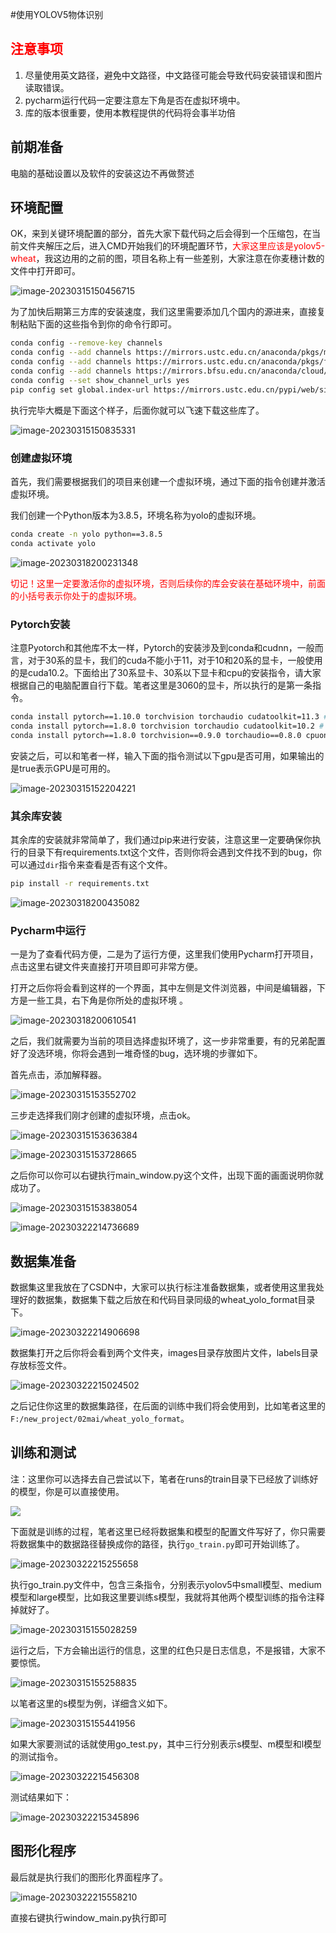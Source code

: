 #使用YOLOV5物体识别



## <font color='red'>注意事项</font>

1. 尽量使用英文路径，避免中文路径，中文路径可能会导致代码安装错误和图片读取错误。
2. pycharm运行代码一定要注意左下角是否在虚拟环境中。
3. 库的版本很重要，使用本教程提供的代码将会事半功倍


## 前期准备

电脑的基础设置以及软件的安装这边不再做赘述

## 环境配置

OK，来到关键环境配置的部分，首先大家下载代码之后会得到一个压缩包，在当前文件夹解压之后，进入CMD开始我们的环境配置环节，<font color='red'>大家这里应该是yolov5-wheat</font>，我这边用的之前的图，项目名称上有一些差别，大家注意在你麦穗计数的文件中打开即可。

![image-20230315150456715](https://vehicle4cm.oss-cn-beijing.aliyuncs.com/imgs/image-20230315150456715.png)

为了加快后期第三方库的安装速度，我们这里需要添加几个国内的源进来，直接复制粘贴下面的这些指令到你的命令行即可。

```bash
conda config --remove-key channels
conda config --add channels https://mirrors.ustc.edu.cn/anaconda/pkgs/main/
conda config --add channels https://mirrors.ustc.edu.cn/anaconda/pkgs/free/
conda config --add channels https://mirrors.bfsu.edu.cn/anaconda/cloud/pytorch/
conda config --set show_channel_urls yes
pip config set global.index-url https://mirrors.ustc.edu.cn/pypi/web/simple
```

执行完毕大概是下面这个样子，后面你就可以飞速下载这些库了。

![image-20230315150835331](https://vehicle4cm.oss-cn-beijing.aliyuncs.com/imgs/image-20230315150835331.png)

### 创建虚拟环境

首先，我们需要根据我们的项目来创建一个虚拟环境，通过下面的指令创建并激活虚拟环境。

我们创建一个Python版本为3.8.5，环境名称为yolo的虚拟环境。

```bash
conda create -n yolo python==3.8.5
conda activate yolo
```

![image-20230318200231348](https://vehicle4cm.oss-cn-beijing.aliyuncs.com/imgs/image-20230318200231348.png)

<font color='red'>切记！这里一定要激活你的虚拟环境，否则后续你的库会安装在基础环境中，前面的小括号表示你处于的虚拟环境。</font>

### Pytorch安装

注意Pyotorch和其他库不太一样，Pytorch的安装涉及到conda和cudnn，一般而言，对于30系的显卡，我们的cuda不能小于11，对于10和20系的显卡，一般使用的是cuda10.2。下面给出了30系显卡、30系以下显卡和cpu的安装指令，请大家根据自己的电脑配置自行下载。笔者这里是3060的显卡，所以执行的是第一条指令。

```bash
conda install pytorch==1.10.0 torchvision torchaudio cudatoolkit=11.3 # 30系列以上显卡gpu版本pytorch安装指令
conda install pytorch==1.8.0 torchvision torchaudio cudatoolkit=10.2 # 10系和20系以及mx系列的执行这条
conda install pytorch==1.8.0 torchvision==0.9.0 torchaudio==0.8.0 cpuonly # CPU的小伙伴直接执行这条命令即可
```

安装之后，可以和笔者一样，输入下面的指令测试以下gpu是否可用，如果输出的是true表示GPU是可用的。

![image-20230315152204221](https://vehicle4cm.oss-cn-beijing.aliyuncs.com/imgs/image-20230315152204221.png)

### 其余库安装

其余库的安装就非常简单了，我们通过pip来进行安装，注意这里一定要确保你执行的目录下有requirements.txt这个文件，否则你将会遇到文件找不到的bug，你可以通过`dir`指令来查看是否有这个文件。

```bash
pip install -r requirements.txt
```

![image-20230318200435082](https://vehicle4cm.oss-cn-beijing.aliyuncs.com/imgs/image-20230318200435082.png)

### Pycharm中运行

一是为了查看代码方便，二是为了运行方便，这里我们使用Pycharm打开项目，点击这里右键文件夹直接打开项目即可非常方便。

打开之后你将会看到这样的一个界面，其中左侧是文件浏览器，中间是编辑器，下方是一些工具，右下角是你所处的虚拟环境 。

![image-20230318200610541](https://vehicle4cm.oss-cn-beijing.aliyuncs.com/imgs/image-20230318200610541.png)

之后，我们就需要为当前的项目选择虚拟环境了，这一步非常重要，有的兄弟配置好了没选环境，你将会遇到一堆奇怪的bug，选环境的步骤如下。

首先点击，添加解释器。

![image-20230315153552702](https://vehicle4cm.oss-cn-beijing.aliyuncs.com/imgs/image-20230315153552702.png)

三步走选择我们刚才创建的虚拟环境，点击ok。

![image-20230315153636384](https://vehicle4cm.oss-cn-beijing.aliyuncs.com/imgs/image-20230315153636384.png)

![image-20230315153728665](https://vehicle4cm.oss-cn-beijing.aliyuncs.com/imgs/image-20230315153728665.png)

之后你可以你可以右键执行main_window.py这个文件，出现下面的画面说明你就成功了。

![image-20230315153838054](https://vehicle4cm.oss-cn-beijing.aliyuncs.com/imgs/image-20230315153838054.png)

![image-20230322214736689](https://vehicle4cm.oss-cn-beijing.aliyuncs.com/imgs/image-20230322214736689.png)

## 数据集准备

数据集这里我放在了CSDN中，大家可以执行标注准备数据集，或者使用这里我处理好的数据集，数据集下载之后放在和代码目录同级的wheat_yolo_format目录下。 

![image-20230322214906698](https://vehicle4cm.oss-cn-beijing.aliyuncs.com/imgs/image-20230322214906698.png)

数据集打开之后你将会看到两个文件夹，images目录存放图片文件，labels目录存放标签文件。

![image-20230322215024502](https://vehicle4cm.oss-cn-beijing.aliyuncs.com/imgs/image-20230322215024502.png)

之后记住你这里的数据集路径，在后面的训练中我们将会使用到，比如笔者这里的`F:/new_project/02mai/wheat_yolo_format`。

## 训练和测试

注：这里你可以选择去自己尝试以下，笔者在runs的train目录下已经放了训练好的模型，你是可以直接使用。

![](https://vehicle4cm.oss-cn-beijing.aliyuncs.com/imgs/image-20230322215137608.png)

下面就是训练的过程，笔者这里已经将数据集和模型的配置文件写好了，你只需要将数据集中的数据路径替换成你的路径，执行`go_train.py`即可开始训练了。

![image-20230322215255658](https://vehicle4cm.oss-cn-beijing.aliyuncs.com/imgs/image-20230322215255658.png)

执行go_train.py文件中，包含三条指令，分别表示yolov5中small模型、medium模型和large模型，比如我这里要训练s模型，我就将其他两个模型训练的指令注释掉就好了。

![image-20230315155028259](https://vehicle4cm.oss-cn-beijing.aliyuncs.com/imgs/image-20230315155028259.png)

运行之后，下方会输出运行的信息，这里的红色只是日志信息，不是报错，大家不要惊慌。

![image-20230315155258835](https://vehicle4cm.oss-cn-beijing.aliyuncs.com/imgs/image-20230315155258835.png)

以笔者这里的s模型为例，详细含义如下。

![image-20230315155441956](https://vehicle4cm.oss-cn-beijing.aliyuncs.com/imgs/image-20230315155441956.png)

如果大家要测试的话就使用go_test.py，其中三行分别表示s模型、m模型和l模型的测试指令。

![image-20230322215456308](https://vehicle4cm.oss-cn-beijing.aliyuncs.com/imgs/image-20230322215456308.png)

测试结果如下：

![image-20230322215345896](https://vehicle4cm.oss-cn-beijing.aliyuncs.com/imgs/image-20230322215345896.png)

## 图形化程序

最后就是执行我们的图形化界面程序了。

![image-20230322215558210](https://vehicle4cm.oss-cn-beijing.aliyuncs.com/imgs/image-20230322215558210.png)

直接右键执行window_main.py执行即可
